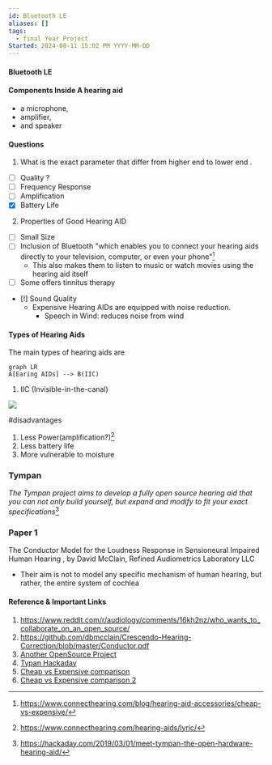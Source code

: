 ```yaml
---
id: Bluetooth LE
aliases: []
tags:
  - final Year Project
Started: 2024-08-11 15:02 PM YYYY-MM-DD
---
```


#### Bluetooth LE

#### Components Inside A hearing aid

- a microphone,
- amplifier,
- and speaker

#### Questions

1. What is the exact parameter that differ from higher end to lower end .

- [ ] Quality ?
- [ ] Frequency Response
- [ ] Amplification
- [x] Battery Life

2. Properties of Good Hearing AID

- [ ] Small Size
- [ ] Inclusion of Bluetooth "which enables you to connect your hearing aids directly to your television, computer, or even your phone"[^1]
  - This also makes them to listen to music or watch movies using the hearing aid itself
- [ ] Some offers tinnitus therapy
- [!] Sound Quality
  - Expensive Hearing AIDs are equipped with noise reduction.
    - Speech in Wind: reduces noise from wind

#### Types of Hearing Aids

The main types of hearing aids are

```mermaid
graph LR
A[Earing AIDs] --> B(IIC)
```

1. IIC (Invisible-in-the-canal)

![](https://www.hearingsavers.com.au/product_images/uploaded_images/hearing-savers-phonak-lyric-invisible.jpg)

#disadvantages

1. Less Power(amplification?)[^2]
2. Less battery life
3. More vulnerable to moisture

### Tympan
_The Tympan project aims to develop a fully open source hearing aid that you can not only build yourself, but expand and modify to fit your exact specifications_[^4]

[^4]:https://hackaday.com/2019/03/01/meet-tympan-the-open-hardware-hearing-aid/

### Paper 1

The Conductor Model for the Loudness Response in Sensioneural Impaired Human Hearing , by David McClain, Refined Audiometrics Laboratory LLC

- Their aim is not to model any specific mechanism of human hearing, but rather, the entire system of cochlea

#### Reference & Important Links

1. https://www.reddit.com/r/audiology/comments/16kh2nz/who_wants_to_collaborate_on_an_open_source/
2. https://github.com/dbmcclain/Crescendo-Hearing-Correction/blob/master/Conductor.pdf
3. [Another OpenSource Project](http://www.openmha.org/)
4. [Typan Hackaday](https://hackaday.com/2019/03/01/meet-tympan-the-open-hardware-hearing-aid/)
5. [Cheap vs Expensive comparison](https://www.connecthearing.com/blog/hearing-aid-accessories/cheap-vs-expensive/)
6. [Cheap vs Expensive comparison 2 ](https://www.lifesoundhear.com/hearing-aids-news/the-truth-about-cheap-hearing-aids/)

[^1]: https://www.connecthearing.com/blog/hearing-aid-accessories/cheap-vs-expensive/

[^2]: https://www.connecthearing.com/hearing-aids/lyric/
